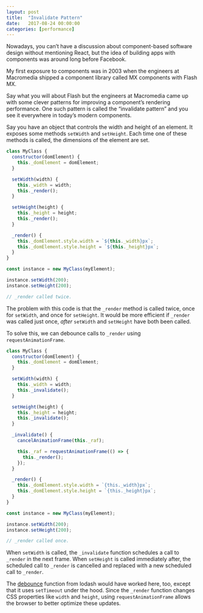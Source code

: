 ```yaml
---
layout: post
title:  "Invalidate Pattern"
date:   2017-08-24 00:00:00
categories: [performance]
---
```


Nowadays, you can’t have a discussion about component-based software design without mentioning React, but the idea of building apps with components was around long before Facebook. 

My first exposure to components was in 2003 when the engineers at Macromedia shipped a component library called MX components with Flash MX. 

Say what you will about Flash but the engineers at Macromedia came up with some clever patterns for improving a component’s rendering performance. One such pattern is called the “invalidate pattern” and you see it everywhere in today’s modern components.

Say you have an object that controls the width and height of an element. It exposes some methods `setWidth` and `setHeight`. Each time one of these methods is called, the dimensions of the element are set.

```js
class MyClass {
  constructor(domElement) {
    this._domElement = domElement;
  }

  setWidth(width) {
    this._width = width;
    this._render();
  }

  setHeight(height) {
    this._height = height;
    this._render();
  }

  _render() {
    this._domElement.style.width = `${this._width}px`;
    this._domElement.style.height = `${this._height}px`;
  }
}

const instance = new MyClass(myElement);

instance.setWidth(200);
instance.setHeight(200);

// _render called twice.
```

The problem with this code is that the `_render` method is called twice, once for `setWidth`, and once for `setHeight`. It would be more efficient if `_render` was called just once, _after_ `setWidth` and `setHeight` have both been called.

To solve this, we can debounce calls to `_render` using `requestAnimationFrame`.

```js
class MyClass {
  constructor(domElement) {
    this._domElement = domElement;
  }

  setWidth(width) {
    this._width = width;
    this._invalidate();
  }

  setHeight(height) {
    this._height = height;
    this._invalidate();
  }

  _invalidate() {
    cancelAnimationFrame(this._raf);

    this._raf = requestAnimationFrame(() => {
      this._render();
    });
  }

  _render() {
    this._domElement.style.width = `{this._width}px`;
    this._domElement.style.height = `{this._height}px`;
  }
}

const instance = new MyClass(myElement);

instance.setWidth(200);
instance.setHeight(200);

// _render called once.
```

When `setWidth` is called, the `_invalidate` function schedules a call to `_render` in the next frame. When `setHeight` is called immediately after, the scheduled call to `_render` is cancelled and replaced with a new scheduled call to `_render`.

The [debounce](https://lodash.com/docs/4.17.4#debounce) function from lodash would have worked here, too, except that it uses `setTimeout` under the hood. Since the `_render` function changes CSS properties like `width` and `height`, using `requestAnimationFrame` allows the browser to better optimize these updates.
